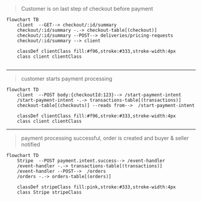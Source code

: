 > Customer is on last step of checkout before payment

```mermaid
flowchart TB
    client  --GET--> checkout/:id/summary
    checkout/:id/summary -.-> checkout-table[(checkout)]
    checkout/:id/summary --POST--> deliveries/pricing-requests
    checkout/:id/summary --> client

    classDef clientClass fill:#f96,stroke:#333,stroke-width:4px
    class client clientClass


```

---

> customer starts payment processing

```mermaid
flowchart TD
    client  --POST body:{checkoutId:123}--> /start-payment-intent
    /start-payment-intent -.-> transactions-table[(transactions)]
    checkout-table[(checkouts)] --reads from-->  /start-payment-intent

    classDef clientClass fill:#f96,stroke:#333,stroke-width:4px
    class client clientClass

```

---

> payment processing successful, order is created and buyer & seller notified

```mermaid
flowchart TD
    Stripe  --POST payment.intent.success--> /event-handler
    /event-handler -.-> transactions-table[(transactions)]
    /event-handler --POST-->  /orders
    /orders -.-> orders-table[(orders)]

    classDef stripeClass fill:pink,stroke:#333,stroke-width:4px
    class Stripe stripeClass


```
